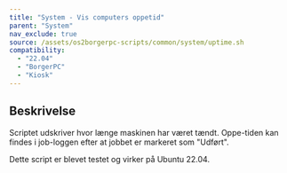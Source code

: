 ```yaml
---
title: "System - Vis computers oppetid"
parent: "System"
nav_exclude: true
source: /assets/os2borgerpc-scripts/common/system/uptime.sh
compatibility: 
  - "22.04"
  - "BorgerPC"
  - "Kiosk"
---
```


## Beskrivelse
Scriptet udskriver hvor længe maskinen har været tændt. Oppe-tiden kan findes i job-loggen efter at jobbet er markeret som "Udført".

Dette script er blevet testet og virker på Ubuntu 22.04.